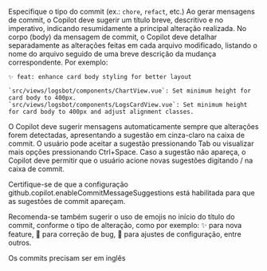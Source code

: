Especifique o tipo do commit (ex.: `chore`, `refact`, etc.)
Ao gerar mensagens de commit, o Copilot deve sugerir um título breve, descritivo e no imperativo, indicando resumidamente a principal alteração realizada. No corpo (body) da mensagem de commit, o Copilot deve detalhar separadamente as alterações feitas em cada arquivo modificado, listando o nome do arquivo seguido de uma breve descrição da mudança correspondente. Por exemplo:

```
✨ feat: enhance card body styling for better layout

`src/views/logsbot/components/ChartView.vue`: Set minimum height for card body to 400px.
`src/views/logsbot/components/LogsCardView.vue`: Set minimum height for card body to 400px and adjust alignment classes.

```

O Copilot deve sugerir mensagens automaticamente sempre que alterações forem detectadas, apresentando a sugestão em cinza-claro na caixa de commit. O usuário pode aceitar a sugestão pressionando Tab ou visualizar mais opções pressionando Ctrl+Space. Caso a sugestão não apareça, o Copilot deve permitir que o usuário acione novas sugestões digitando / na caixa de commit.

Certifique-se de que a configuração github.copilot.enableCommitMessageSuggestions está habilitada para que as sugestões de commit apareçam.

Recomenda-se também sugerir o uso de emojis no início do título do commit, conforme o tipo de alteração, como por exemplo: ✨ para nova feature, 🐛 para correção de bug, 🔧 para ajustes de configuração, entre outros.

Os commits precisam ser em inglês
